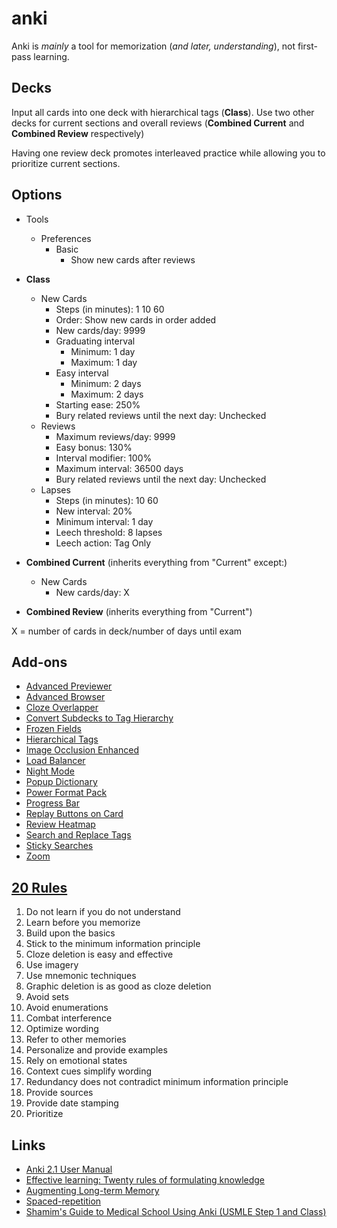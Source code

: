 # anki

Anki is *mainly* a tool for memorization (*and later, understanding*), not first-pass learning. 

## Decks

Input all cards into one deck with hierarchical tags (**Class**). Use two other decks for current sections and overall reviews (**Combined Current** and **Combined Review** respectively)

Having one review deck promotes interleaved practice while allowing you to prioritize current sections. 

## Options

* Tools
    - Preferences
        + Basic
            * Show new cards after reviews

* **Class**
    - New Cards
        + Steps (in minutes): 1 10 60
        + Order: Show new cards in order added
        + New cards/day: 9999
        + Graduating interval
            * Minimum: 1 day
            * Maximum: 1 day
        + Easy interval
            * Minimum: 2 days
            * Maximum: 2 days
        + Starting ease: 250%
        + Bury related reviews until the next day: Unchecked        
    - Reviews
        + Maximum reviews/day: 9999
        + Easy bonus: 130%
        + Interval modifier: 100%
        + Maximum interval: 36500 days
        + Bury related reviews until the next day: Unchecked
    - Lapses
        + Steps (in minutes): 10 60
        + New interval: 20%
        + Minimum interval: 1 day
        + Leech threshold: 8 lapses
        + Leech action: Tag Only

* **Combined Current** (inherits everything from "Current" except:)
    - New Cards
        + New cards/day: X

* **Combined Review** (inherits everything from "Current")

X = number of cards in deck/number of days until exam


## Add-ons

* [Advanced Previewer](https://ankiweb.net/shared/info/544521385)
* [Advanced Browser](https://ankiweb.net/shared/info/874215009)
* [Cloze Overlapper](https://ankiweb.net/shared/info/969733775)
* [Convert Subdecks to Tag Hierarchy](https://ankiweb.net/shared/info/1172858842)
* [Frozen Fields](https://ankiweb.net/shared/info/516643804)
* [Hierarchical Tags](https://ankiweb.net/shared/info/1089921461)
* [Image Occlusion Enhanced](https://ankiweb.net/shared/info/1111933094)
* [Load Balancer](https://ankiweb.net/shared/info/1417170896)
* [Night Mode](https://ankiweb.net/shared/info/1496166067)
* [Popup Dictionary](https://github.com/glutanimate/popup-dictionary)
* [Power Format Pack](https://ankiweb.net/shared/info/162313389)
* [Progress Bar](https://ankiweb.net/shared/info/2091361802)
* [Replay Buttons on Card](https://ankiweb.net/shared/info/498789867)
* [Review Heatmap](https://ankiweb.net/shared/info/1771074083)
* [Search and Replace Tags](https://ankiweb.net/shared/info/1771074083)
* [Sticky Searches](https://ankiweb.net/shared/info/594622823)
* [Zoom](https://ankiweb.net/shared/info/1956318463)

## [20 Rules](https://www.supermemo.com/en/articles/20rules)

1. Do not learn if you do not understand
2. Learn before you memorize
3. Build upon the basics
4. Stick to the minimum information principle
5. Cloze deletion is easy and effective
6. Use imagery
7. Use mnemonic techniques
8. Graphic deletion is as good as cloze deletion
9. Avoid sets
10. Avoid enumerations
11. Combat interference
12. Optimize wording
13. Refer to other memories
14. Personalize and provide examples
15. Rely on emotional states
16. Context cues simplify wording
17. Redundancy does not contradict minimum information principle
18. Provide sources
19. Provide date stamping
20. Prioritize

## Links

* [Anki 2.1 User Manual](https://apps.ankiweb.net/docs/manual.html)
* [Effective learning: Twenty rules of formulating knowledge](https://www.supermemo.com/en/articles/20rules)
* [Augmenting Long-term Memory](http://augmentingcognition.com/ltm.html)
* [Spaced-repetition](https://www.gwern.net/Spaced-repetition)
* [Shamim's Guide to Medical School Using Anki (USMLE Step 1 and Class)](https://medshamim.com/med/anki-step-one)